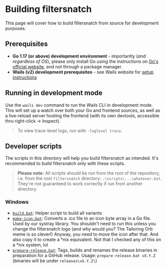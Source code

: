 # Building filtersnatch

This page will cover how to build filtersnatch from source for development purposes.

## Prerequisites

- **Go 1.17 (or above) development environment** - importantly (_and regardless of OS_), please only install Go using the instructions on [Go's official website](https://go.dev/doc/install), and _not_ through a package manager.
- **Wails (v2) development prerequisites** - see Wails website for [setup instructions](https://wails.io/docs/gettingstarted/installation)

## Running in development mode

Use the `wails dev` command to run the Wails CLI in development mode. This will set up a watch over both your Go and frontend sources, as well as a live-reload server hosting the frontend (with its own devtools, accessible thru right-click -> Inspect).

> To view trace-level logs, run with `-loglevel trace`.

## Developer scripts

The scripts in this directory will help you build filtersnatch as intended. It's recommended to build filtersnatch only with these scripts.

> **Please note:** All scripts should be run from the root of the repository, i.e. from the _root_ `filtersnatch` directory: `.\scripts\...\whatever.bat`. They're not guaranteed to work correctly if run from another directory.

### Windows

- [`build.bat`](./windows/build.bat): Helper script to build all variants
- [`make-icon.bat`](./windows/make-icon.bat): Converts a .ico file to an icon byte array in a Go file. Used by our systray library. You shouldn't need to run this unless you change the filtersnatch logo (and why would you? The Tailoring Orb meme is so clever!) Anyway, you need to move the icon after that. And also copy it to create a *nix equivalent. Not that I checked any of this on a *nix system, lol
- [`prepare-release.bat`](./windows/prepare-release.bat): Tags, builds and renames the release binaries in preparation for a GitHub release. Usage: `prepare-release.bat vX.Y.Z` (binaries will be under `releases\vX.Y.Z\`)
